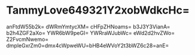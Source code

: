 # TammyLove649321Y2xobWdkcHc=
anFtdW55b2k=
dWRmYmtycXM=
cHFpZHNoams=
b3J3Y3VianA=
b2h4ZGF2aXo=
YWR6bW9peGI=
YWRraWJubWc=
eWd2d2hvZWo=
Z2FvcmNwemo=
dmpleGxrZm0=dmx4cWpweWU=bHB4eWVoY2t3bWZ6c28=anE=

